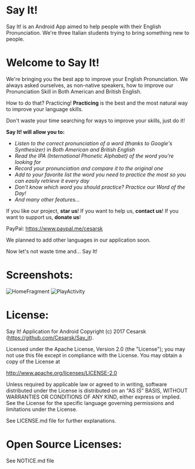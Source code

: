 # Say It!
Say It! is an Android App aimed to help people with their English Pronunciation.
We're three Italian students trying to bring something new to people.

# Welcome to Say It!

We're bringing you the best app to improve your English Pronunciation. We always asked ourselves, as non-native speakers, how to improve our Pronunciation Skill in Both American and British English.

How to do that? Practicing! **Practicing** is the best and the most natural way to improve your language skills.

Don't waste your time searching for ways to improve your skills, just do it!

**Say It! will allow you to:**
- *Listen to the correct pronunciation of a word (thanks to Google's Synthesizer) in Both American and British English*
- *Read the IPA (International Phonetic Alphabet) of the word you're looking for*
- *Record your pronunciation and compare it to the original one*
- *Add to your favorite list the word you need to practice the most so you can easily retrieve it every day*
- *Don't know which word you should practice? Practice our Word of the Day!*
- *And many other features...*

If you like our project, **star us**!
If you want to help us, **contact us**!
If you want to support us, **donate us**!

PayPal: https://www.paypal.me/cesarsk

We planned to add other languages in our application soon.

Now let's not waste time and... Say It!

# Screenshots:

![HomeFragment](https://github.com/Cesarsk/Say_it/blob/master/screenshots/homefragment.png)
![PlayActivity](https://raw.github.com/Cesarsk/Say_it/tree/master/screenshots/playactivity.png)

# License:
Say It! Application for Android
Copyright (c) 2017 Cesarsk (https://github.com/Cesarsk/Say_it).

Licensed under the Apache License, Version 2.0 (the "License");
you may not use this file except in compliance with the License.
You may obtain a copy of the License at

http://www.apache.org/licenses/LICENSE-2.0

Unless required by applicable law or agreed to in writing, software
distributed under the License is distributed on an "AS IS" BASIS,
WITHOUT WARRANTIES OR CONDITIONS OF ANY KIND, either express or implied.
See the License for the specific language governing permissions and
limitations under the License.

See LICENSE.md file for further explanations.

# Open Source Licenses:
See NOTICE.md file
